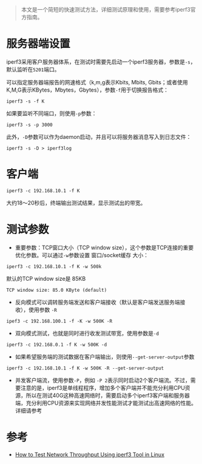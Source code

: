 > 本文是一个简短的快速测试方法，详细测试原理和使用，需要参考iperf3官方指南。

# 服务器端设置

iperf3采用客户服务器体系，在测试时需要先启动一个iperf3服务器，参数是`-s`，默认监听在`5201`端口。

可以指定服务器端报告的网速格式（k,m,g表示Kbits, Mbits, Gbits；或者使用K,M,G表示KBytes，Mbytes，Gbytes），参数`-f`用于切换报告格式：

```
iperf3 -s -f K
```

如果要监听不同端口，则使用`-p`参数：

```
iperf3 -s -p 3000
```

此外，`-D`参数可以作为daemon启动，并且可以将服务器消息写入到日志文件：

```
iperf3 -s -D > iperf3log
```

# 客户端

```
iperf3 -c 192.168.10.1 -f K
```

大约18～20秒后，终端输出测试结果，显示测试出的带宽。

# 测试参数

* 重要参数：TCP窗口大小（TCP window size），这个参数是TCP连接的重要优化参数。可以通过`-w`参数设置 窗口/socket缓存 大小：

```
iperf3 -c 192.168.10.1 -f K -w 500k
```

默认的TCP window size是 85KB

```
TCP window size: 85.0 KByte (default)
```

* 反向模式可以调转服务端发送和客户端接收（默认是客户端发送服务端接收），使用参数 `-R`

```
ipef3 -c 192.168.100.1 -f -K -w 500K -R
```

* 双向模式测试，也就是同时进行收发测试带宽，使用参数是`-d`

```
iperf3 -c 192.168.0.1 -f K -w 500K -d
```

* 如果希望服务端的测试数据在客户端输出，则使用`--get-server-output`参数

```
iperf3 -c 192.168.10.1 -f K -w 500K -R --get-server-output
```

* 并发客户端流，使用参数`-P`，例如 `-P 2`表示同时启动2个客户端流。不过，需要注意的是，iperf3是单线程程序，增加多个客户端并不能充分利用CPU资源，所以在测试40G这种高速网络时，需要启动多个iperf3客户端和服务器端，充分利用CPU资源来实现网络并发性能测试才能测试出高速网络的性能。详细请参考 []()

# 参考

* [How to Test Network Throughput Using iperf3 Tool in Linux](https://www.tecmint.com/test-network-throughput-in-linux/)